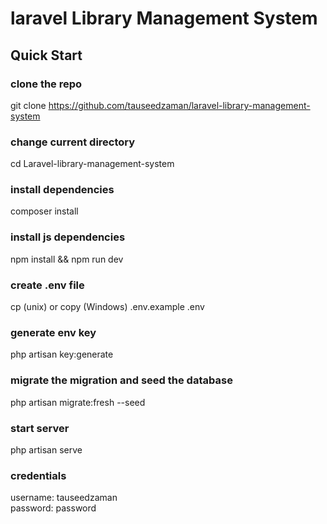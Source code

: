 # laravel Library Management System

## Quick Start

### clone the repo
git clone https://github.com/tauseedzaman/laravel-library-management-system

### change current directory
cd Laravel-library-management-system

### install dependencies
composer install

### install js dependencies
npm install && npm run dev

### create .env file
cp (unix) or copy (Windows) .env.example .env

### generate env key
php artisan key:generate

### migrate the migration and seed the database
php artisan migrate:fresh --seed

### start server
php artisan serve

### credentials
username: tauseedzaman  
password: password
